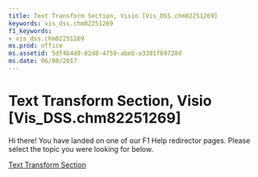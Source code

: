 ```yaml
---
title: Text Transform Section, Visio [Vis_DSS.chm82251269]
keywords: vis_dss.chm82251269
f1_keywords:
- vis_dss.chm82251269
ms.prod: office
ms.assetid: 5df4b4d9-82d8-4759-abeb-a3381f69728d
ms.date: 06/08/2017
---
```



# Text Transform Section, Visio [Vis_DSS.chm82251269]

Hi there! You have landed on one of our F1 Help redirector pages. Please select the topic you were looking for below.

[Text Transform Section](http://msdn.microsoft.com/library/29f537e8-27da-9878-3e92-3b9edc9903de%28Office.15%29.aspx)

